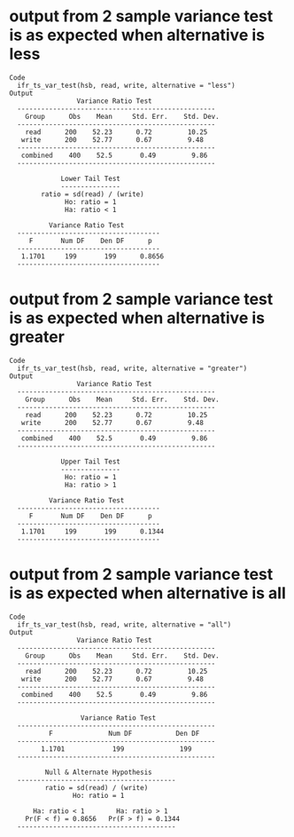 # output from 2 sample variance test is as expected when alternative is less

    Code
      ifr_ts_var_test(hsb, read, write, alternative = "less")
    Output
                     Variance Ratio Test                 
      --------------------------------------------------
        Group      Obs    Mean     Std. Err.    Std. Dev. 
      --------------------------------------------------
        read      200    52.23      0.72         10.25   
       write      200    52.77      0.67         9.48    
      --------------------------------------------------
       combined    400    52.5       0.49         9.86    
      --------------------------------------------------
      
                 Lower Tail Test           
                 ---------------           
            ratio = sd(read) / (write)     
                  Ho: ratio = 1            
                  Ha: ratio < 1             
      
              Variance Ratio Test          
      ------------------------------------
         F       Num DF    Den DF      p    
      ------------------------------------
       1.1701     199       199      0.8656 
      ------------------------------------

# output from 2 sample variance test is as expected when alternative is greater

    Code
      ifr_ts_var_test(hsb, read, write, alternative = "greater")
    Output
                     Variance Ratio Test                 
      --------------------------------------------------
        Group      Obs    Mean     Std. Err.    Std. Dev. 
      --------------------------------------------------
        read      200    52.23      0.72         10.25   
       write      200    52.77      0.67         9.48    
      --------------------------------------------------
       combined    400    52.5       0.49         9.86    
      --------------------------------------------------
      
                 Upper Tail Test           
                 ---------------           
                  Ho: ratio = 1            
                  Ha: ratio > 1             
      
              Variance Ratio Test          
      ------------------------------------
         F       Num DF    Den DF      p    
      ------------------------------------
       1.1701     199       199      0.1344 
      ------------------------------------

# output from 2 sample variance test is as expected when alternative is all

    Code
      ifr_ts_var_test(hsb, read, write, alternative = "all")
    Output
                     Variance Ratio Test                 
      --------------------------------------------------
        Group      Obs    Mean     Std. Err.    Std. Dev. 
      --------------------------------------------------
        read      200    52.23      0.72         10.25   
       write      200    52.77      0.67         9.48    
      --------------------------------------------------
       combined    400    52.5       0.49         9.86    
      --------------------------------------------------
      
                      Variance Ratio Test                 
      --------------------------------------------------
              F              Num DF           Den DF      
      --------------------------------------------------
            1.1701            199              199        
      --------------------------------------------------
      
             Null & Alternate Hypothesis        
      ----------------------------------------
             ratio = sd(read) / (write)       
                    Ho: ratio = 1              
      
          Ha: ratio < 1        Ha: ratio > 1    
        Pr(F < f) = 0.8656   Pr(F > f) = 0.1344 
      ----------------------------------------

